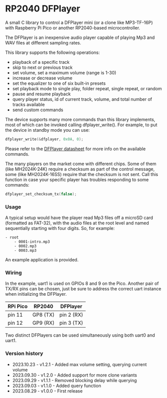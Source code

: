 # RP2040 DFPlayer

A small C library to control a DFPlayer mini (or a clone like MP3-TF-16P) with Raspberry Pi Pico or another RP2040-based microcontroller.

The DFPlayer is an inexpensive audio player capable of playing Mp3 and WAV files at different sampling rates.

This library supports the following operations:
- playback of a specific track
- skip to next or previous track
- set volume, set a maximum volume (range is 1-30)
- increase or decrease volume
- set the equalizer to one of six built-in presets
- set playback mode to single play, folder repeat, single repeat, or random
- pause and resume playback
- query player status, id of current track, volume, and total number of tracks available
- send custom commands

The device supports many more commands than this library implements, most of which can be invoked calling dfplayer_write(). For example, to put the device in standby mode you can use:
```c
dfplayer_write(&dfplayer, 0x0A, 0);
```
Please refer to the [DFPlayer datasheet](https://wiki.dfrobot.com/DFPlayer_Mini_SKU_DFR0299) for more info on the available commands.

The many players on the market come with different chips. Some of them (like MH2024K-24K) require a checksum as part of the control message, some (like MH2024K-16SS) require that the checksum is not sent.
Call this function in case your specific player has troubles responding to some commands:
```c
dfplayer_set_checksum_tx(false);
```

### Usage
A typical setup would have the player read Mp3 files off a microSD card (formatted as FAT-32), with the audio files at the root level and named sequentially starting with four digits. So, for example:
```
- root
    - 0001-intro.mp3
    - 0002.mp3
    - 0003.mp3
```

An example application is provided.

### Wiring
In the example, uart1 is used on GPIOs 8 and 9 on the Pico. Another pair of TX/RX pins can be chosen, just be sure to address the correct uart instance when initializing the DFPlayer.

| RPi Pico | RP2040   | DFPlayer   |
|----------|----------|------------|
| pin 11   | GP8 (TX) | pin 2 (RX) |
| pin 12   | GP9 (RX) | pin 3 (TX) |

Two distinct DFPlayers can be used simultaneously using both uart0 and uart1.

### Version history
- 2023.10.23 - v1.2.1 - Added max volume setting, querying current volume
- 2023.09.30 - v1.2.0 - Added support for more clone variants
- 2023.09.29 - v1.1.1 - Removed blocking delay while querying
- 2023.09.03 - v1.1.0 - Added query function
- 2023.08.29 - v1.0.0 - First release
